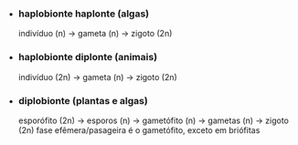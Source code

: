 - ### haplobionte haplonte (algas)
	indivíduo (n) -> gameta (n) -> zigoto (2n)

- ### haplobionte diplonte (animais)
	indivíduo (2n) -> gameta (n) -> zigoto (2n)

- ### diplobionte (plantas e algas)
	esporófito (2n) -> esporos (n) -> gametófito (n) -> gametas (n) -> zigoto (2n)
	fase efêmera/pasageira é o gametófito, exceto em briófitas